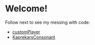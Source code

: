 <h1> Welcome! </h1>
<p> Follow next to see my messing with code: </p>
<ul>
  <li> <a href = "https://mironoart.github.io/customPlayer/customPlayer.html"> customPlayer </a> </li>
  <li> <a href = "https://mironoart.github.io/kaprekarConsonant/kaprekarConsonant.html"> KaprekarsConsonant </a> </li>
</ul>
